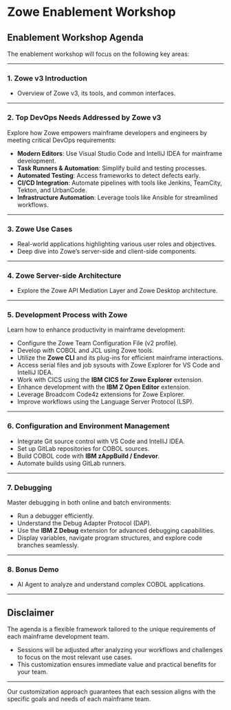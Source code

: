 # **Zowe Enablement Workshop**  

## **Enablement Workshop Agenda**  
The enablement workshop will focus on the following key areas:  

---

### **1. Zowe v3 Introduction**  
+ Overview of Zowe v3, its tools, and common interfaces.  

---

### **2. Top DevOps Needs Addressed by Zowe v3**  
Explore how Zowe empowers mainframe developers and engineers by meeting critical DevOps requirements:  
+ **Modern Editors**: Use Visual Studio Code and IntelliJ IDEA for mainframe development.  
+ **Task Runners & Automation**: Simplify build and testing processes.  
+ **Automated Testing**: Access frameworks to detect defects early.  
+ **CI/CD Integration**: Automate pipelines with tools like Jenkins, TeamCity, Tekton, and UrbanCode.  
+ **Infrastructure Automation**: Leverage tools like Ansible for streamlined workflows.  

---

### **3. Zowe Use Cases**  
+ Real-world applications highlighting various user roles and objectives.  
+ Deep dive into Zowe’s server-side and client-side components.  

---

### **4. Zowe Server-side Architecture**  
+ Explore the Zowe API Mediation Layer and Zowe Desktop architecture.  

---

### **5. Development Process with Zowe**  
Learn how to enhance productivity in mainframe development:  
+ Configure the Zowe Team Configuration File (v2 profile).  
+ Develop with COBOL and JCL using Zowe tools.  
+ Utilize the **Zowe CLI** and its plug-ins for efficient mainframe interactions.  
+ Access serial files and job sysouts with Zowe Explorer for VS Code and IntelliJ IDEA.  
+ Work with CICS using the **IBM CICS for Zowe Explorer** extension.  
+ Enhance development with the **IBM Z Open Editor** extension.  
+ Leverage Broadcom Code4z extensions for Zowe Explorer.  
+ Improve workflows using the Language Server Protocol (LSP).  

---

### **6. Configuration and Environment Management**  
+ Integrate Git source control with VS Code and IntelliJ IDEA.  
+ Set up GitLab repositories for COBOL sources.  
+ Build COBOL code with **IBM zAppBuild / Endevor**.  
+ Automate builds using GitLab runners.  

---

### **7. Debugging**  
Master debugging in both online and batch environments:  
+ Run a debugger efficiently.  
+ Understand the Debug Adapter Protocol (DAP).  
+ Use the **IBM Z Debug** extension for advanced debugging capabilities.  
+ Display variables, navigate program structures, and explore code branches seamlessly.  

---

### **8. Bonus Demo**  
+ AI Agent to analyze and understand complex COBOL applications.  

---

## **Disclaimer**  
The agenda is a flexible framework tailored to the unique requirements of each mainframe development team.  
+ Sessions will be adjusted after analyzing your workflows and challenges to focus on the most relevant use cases.  
+ This customization ensures immediate value and practical benefits for your team.  

--- 

Our customization approach guarantees that each session aligns with the specific goals and needs of each mainframe team.
